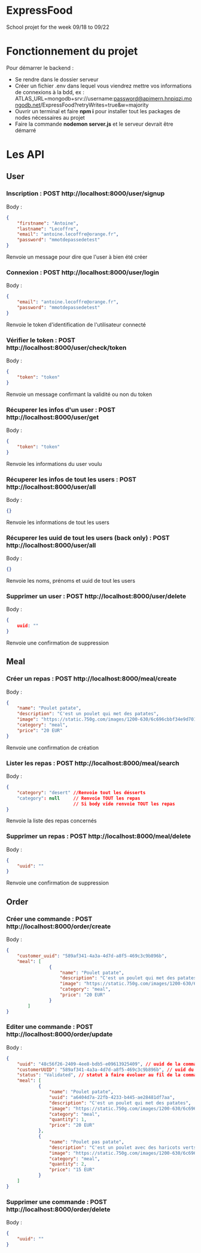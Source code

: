 # ExpressFood
School projet for the week 09/18 to 09/22

# Fonctionnement du projet

Pour démarrer le backend :
- Se rendre dans le dossier serveur
- Créer un fichier .env dans lequel vous viendrez mettre vos informations de connexions à la bdd, ex : ATLAS_URL=mongodb+srv://username:password@apimern.hnpiqzi.mongodb.net/ExpressFood?retryWrites=true&w=majority
- Ouvrir un terminal et faire **npm i** pour installer tout les packages de nodes nécessaires au projet
- Faire la commande **nodemon server.js** et le serveur devrait être démarré

# Les API

## User

### Inscription : POST http://localhost:8000/user/signup
Body :
```json
{
    "firstname": "Antoine",
    "lastname": "Lecoffre",
    "email": "antoine.lecoffre@orange.fr",
    "password": "mmotdepassedetest"
}
```

Renvoie un message pour dire que l'user à bien été créer

### Connexion : **POST** http://localhost:8000/user/login
Body :
```json
{
    "email": "antoine.lecoffre@orange.fr",
    "password": "mmotdepassedetest"
}
```

Renvoie le token d'identification de l'utilisateur connecté

### Vérifier le token : POST http://localhost:8000/user/check/token
Body : 
```json
{
    "token": "token"
}
```

Renvoie un message confirmant la validité ou non du token

### Récuperer les infos d'un user : POST http://localhost:8000/user/get
Body : 
```json
{
    "token": "token"
}
```

Renvoie les informations du user voulu

### Récuperer les infos de tout les users : POST http://localhost:8000/user/all
Body : 
```json
{}
```

Renvoie les informations de tout les users

### Récuperer les uuid de tout les users (back only) : POST http://localhost:8000/user/all
Body : 
```json
{}
```

Renvoie les noms, prénoms et uuid de tout les users

### Supprimer un user : POST http://localhost:8000/user/delete
Body : 
```json
{
    uuid: ""
}
```

Renvoie une confirmation de suppression

## Meal

### Créer un repas : POST http://localhost:8000/meal/create
Body : 
```json
{
    "name": "Poulet patate",
    "description": "C'est un poulet qui met des patates",
    "image": "https://static.750g.com/images/1200-630/6c696cbbf34e9d701b0dfa731283fa47/cuisses-de-poulet-et-pdt-au-four.jpg",
    "category": "meal",
    "price": "20 EUR"
}
```

Renvoie une confirmation de création

### Lister les repas : POST http://localhost:8000/meal/search
Body : 
```json
{
    "category": "desert" //Renvoie tout les désserts
    "category": null     // Renvoie TOUT les repas
                         // Si body vide renvoie TOUT les repas
}
```

Renvoie la liste des repas concernés

### Supprimer un repas : POST http://localhost:8000/meal/delete
Body : 
```json
{
    "uuid": ""
}
```

Renvoie une confirmation de suppression

## Order

### Créer une commande : POST http://localhost:8000/order/create
Body : 
```json
{
    "customer_uuid": "589af341-4a3a-4d7d-a8f5-469c3c9b896b",
    "meal": [
                {
                    "name": "Poulet patate",
                    "description": "C'est un poulet qui met des patates",
                    "image": "https://static.750g.com/images/1200-630/6c696cbbf34e9d701b0dfa731283fa47/cuisses-de-poulet-et-pdt-au-four.jpg",
                    "category": "meal",
                    "price": "20 EUR"
                }    
        ]
}
```

### Editer une commande : POST http://localhost:8000/order/update
Body : 
```json
{
    "uuid": "48c56f26-2409-4ee8-bdb5-e09613925409", // uuid de la commande déjà créer
    "customerUUID": "589af341-4a3a-4d7d-a8f5-469c3c9b896b", // uuid du client qui passe la commande
    "status": "Validated", // statut à faire évoluer au fil de la commande
    "meal": [
            {
                "name": "Poulet patate",
                "uuid": "a6404d7a-22fb-4233-b445-ae28481df7aa",
                "description": "C'est un poulet qui met des patates",
                "image": "https://static.750g.com/images/1200-630/6c696cbbf34e9d701b0dfa731283fa47/cuisses-de-poulet-et-pdt-au-four.jpg",
                "category": "meal",
                "quantity": 1,
                "price": "20 EUR"
            },
            {
                "name": "Poulet pas patate",
                "description": "C'est un poulet avec des haricots verts",
                "image": "https://static.750g.com/images/1200-630/6c696cbbf34e9d701b0dfa731283fa47/cuisses-de-poulet-et-pdt-au-four.jpg",
                "category": "meal",
                "quantity": 2,
                "price": "15 EUR"
            }
    ]
}
```



### Supprimer une commande : POST http://localhost:8000/order/delete
Body : 
```json
{
    "uuid": ""
}
```






